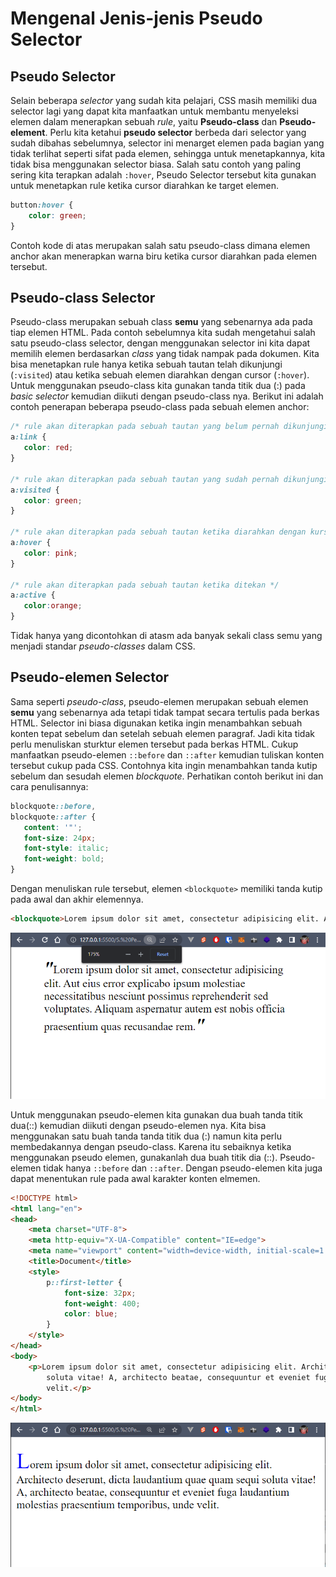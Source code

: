 # Mengenal Jenis-jenis Pseudo Selector
## Pseudo Selector
Selain beberapa <i>selector</i> yang sudah kita pelajari, CSS masih memiliki dua selector lagi yang dapat kita manfaatkan untuk membantu menyeleksi elemen dalam menerapkan sebuah <i>rule</i>, yaitu <b>Pseudo-class</b> dan <b>Pseudo-element</b>. Perlu kita ketahui <b>pseudo selector</b> berbeda dari selector yang sudah dibahas sebelumnya, selector ini menarget elemen pada bagian yang tidak terlihat seperti sifat pada elemen, sehingga untuk menetapkannya, kita tidak bisa menggunakan selector biasa. Salah satu contoh yang paling sering kita terapkan adalah ```:hover```, Pseudo Selector tersebut kita gunakan untuk menetapkan rule ketika cursor diarahkan ke target elemen.

```css
button:hover {
    color: green;
}
```
Contoh kode di atas merupakan salah satu pseudo-class dimana elemen anchor akan menerapkan warna biru ketika cursor diarahkan pada elemen tersebut. 

## Pseudo-class Selector
Pseudo-class merupakan sebuah class <b>semu</b> yang sebenarnya ada pada tiap elemen HTML. Pada contoh sebelumnya kita sudah mengetahui salah satu pseudo-class selector, dengan menggunakan selector ini kita dapat memilih elemen berdasarkan <i>class</i> yang tidak nampak pada dokumen. Kita bisa menetapkan rule hanya ketika sebuah tautan telah dikunjungi (```:visited```) atau ketika sebuah elemen diarahkan dengan cursor (```:hover```). Untuk menggunakan pseudo-class kita gunakan tanda titik dua (:) pada <i>basic selector</i> kemudian diikuti dengan pseudo-class nya. Berikut ini adalah contoh penerapan beberapa pseudo-class pada sebuah elemen anchor:

```css
/* rule akan diterapkan pada sebuah tautan yang belum pernah dikunjungi */
a:link {
   color: red;
}
 
/* rule akan diterapkan pada sebuah tautan yang sudah pernah dikunjungi */
a:visited {
   color: green;
}
 
/* rule akan diterapkan pada sebuah tautan ketika diarahkan dengan kursor */
a:hover {
   color: pink;
}
 
/* rule akan diterapkan pada sebuah tautan ketika ditekan */
a:active {
   color:orange;
}
```

Tidak hanya yang dicontohkan di atasm ada banyak sekali class semu yang menjadi standar <i>pseudo-classes</i> dalam CSS.

## Pseudo-elemen Selector
Sama seperti <i>pseudo-class</i>, pseudo-elemen merupakan sebuah elemen <b>semu</b> yang sebenarnya ada tetapi tidak tampat secara tertulis pada berkas HTML. Selector ini biasa digunakan ketika ingin menambahkan sebuah konten tepat sebelum dan setelah sebuah elemen paragraf. Jadi kita tidak perlu menuliskan sturktur elemen tersebut pada berkas HTML. Cukup manfaatkan pseudo-elemen ```::before``` dan ```::after``` kemudian tuliskan konten tersebut cukup pada CSS. Contohnya kita ingin menambahkan tanda kutip sebelum dan sesudah elemen <i>blockquote</i>. Perhatikan contoh berikut ini dan cara penulisannya:

```css
blockquote::before,
blockquote::after {
   content: '"';
   font-size: 24px;
   font-style: italic;
   font-weight: bold;
}
```
Dengan menuliskan rule tersebut, elemen ```<blockquote>``` memiliki tanda kutip pada awal dan akhir elemennya.

```html
<blockquote>Lorem ipsum dolor sit amet, consectetur adipisicing elit. Aut eius error explicabo ipsum molestiae necessitatibus nesciunt possimus reprehenderit sed voluptates. Aliquam aspernatur autem est nobis officia praesentium quas recusandae rem.</blockquote>
```
<p align="center">
<img src="https://github.com/adyuta447/learn-html-css/blob/main/5.%20Pendalaman%20CSS/img/Screenshot%202022-06-23%20192006.png" alt="null">
</p>

Untuk menggunakan pseudo-elemen kita gunakan dua buah tanda titik dua(::) kemudian diikuti dengan pseudo-elemen nya. Kita bisa menggunakan satu buah tanda tanda titik dua (:) namun kita perlu membedakannya dengan pseudo-class. Karena itu sebaiknya ketika menggunakan pseudo elemen, gunakanlah dua buah titik dia (::). Pseudo-elemen tidak hanya ```::before``` dan ```::after```. Dengan pseudo-elemen kita juga dapat menentukan rule pada awal karakter konten elmemen.

```html
<!DOCTYPE html>
<html lang="en">
<head>
    <meta charset="UTF-8">
    <meta http-equiv="X-UA-Compatible" content="IE=edge">
    <meta name="viewport" content="width=device-width, initial-scale=1.0">
    <title>Document</title>
    <style>
        p::first-letter {
            font-size: 32px;
            font-weight: 400;
            color: blue;
        }
    </style>
</head>
<body>
    <p>Lorem ipsum dolor sit amet, consectetur adipisicing elit. Architecto deserunt, dicta laudantium quae quam sequi
        soluta vitae! A, architecto beatae, consequuntur et eveniet fuga laudantium molestias praesentium temporibus, unde
        velit.</p>
</body>
</html>
```
<p align="center">
<img src="https://github.com/adyuta447/learn-html-css/blob/main/5.%20Pendalaman%20CSS/img/Screenshot%202022-06-23%20194113.png" alt="null">
</p>


